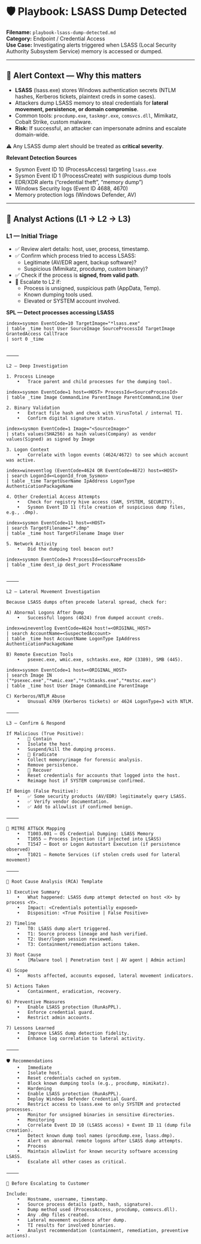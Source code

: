 # 🛡️ Playbook: LSASS Dump Detected

**Filename:** `playbook-lsass-dump-detected.md`  
**Category:** Endpoint / Credential Access  
**Use Case:** Investigating alerts triggered when LSASS (Local Security Authority Subsystem Service) memory is accessed or dumped.

---

## 🎯 Alert Context — Why this matters
- **LSASS** (lsass.exe) stores Windows authentication secrets (NTLM hashes, Kerberos tickets, plaintext creds in some cases).  
- Attackers dump LSASS memory to steal credentials for **lateral movement, persistence, or domain compromise**.  
- Common tools: `procdump.exe`, `taskmgr.exe`, `comsvcs.dll`, Mimikatz, Cobalt Strike, custom malware.  
- **Risk:** If successful, an attacker can impersonate admins and escalate domain-wide.  

⚠️ Any LSASS dump alert should be treated as **critical severity**.

**Relevant Detection Sources**
- Sysmon Event ID 10 (ProcessAccess) targeting `lsass.exe`  
- Sysmon Event ID 1 (ProcessCreate) with suspicious dump tools  
- EDR/XDR alerts (“credential theft”, “memory dump”)  
- Windows Security logs (Event ID 4688, 4670)  
- Memory protection logs (Windows Defender, AV)  

---

## 🧭 Analyst Actions (L1 → L2 → L3)

### L1 — Initial Triage
- ✅ Review alert details: host, user, process, timestamp.  
- ✅ Confirm which process tried to access LSASS:
  - Legitimate (AV/EDR agent, backup software)?  
  - Suspicious (Mimikatz, procdump, custom binary)?  
- ✅ Check if the process is **signed, from valid path**.  
- 🚩 Escalate to L2 if:
  - Process is unsigned, suspicious path (AppData, Temp).  
  - Known dumping tools used.  
  - Elevated or SYSTEM account involved.  

**SPL — Detect processes accessing LSASS**
```spl
index=sysmon EventCode=10 TargetImage="*lsass.exe"
| table _time host User SourceImage SourceProcessId TargetImage GrantedAccess CallTrace
| sort 0 _time


⸻

L2 — Deep Investigation

1. Process Lineage
	•	Trace parent and child processes for the dumping tool.

index=sysmon EventCode=1 host=<HOST> ProcessId=<SourceProcessId>
| table _time Image CommandLine ParentImage ParentCommandLine User

2. Binary Validation
	•	Extract file hash and check with VirusTotal / internal TI.
	•	Confirm digital signature status.

index=sysmon EventCode=1 Image="<SourceImage>"
| stats values(SHA256) as hash values(Company) as vendor values(Signed) as signed by Image

3. Logon Context
	•	Correlate with logon events (4624/4672) to see which account was active.

index=wineventlog (EventCode=4624 OR EventCode=4672) host=<HOST>
| search LogonId=<LogonId_from_Sysmon>
| table _time TargetUserName IpAddress LogonType AuthenticationPackageName

4. Other Credential Access Attempts
	•	Check for registry hive access (SAM, SYSTEM, SECURITY).
	•	Sysmon Event ID 11 (file creation of suspicious dump files, e.g., .dmp).

index=sysmon EventCode=11 host=<HOST>
| search TargetFilename="*.dmp"
| table _time host TargetFilename Image User

5. Network Activity
	•	Did the dumping tool beacon out?

index=sysmon EventCode=3 ProcessId=<SourceProcessId>
| table _time dest_ip dest_port ProcessName


⸻

L2 — Lateral Movement Investigation

Because LSASS dumps often precede lateral spread, check for:

A) Abnormal Logons After Dump
	•	Successful logons (4624) from dumped account creds.

index=wineventlog EventCode=4624 host!=<ORIGINAL_HOST>
| search AccountName=<SuspectedAccount>
| table _time host AccountName LogonType IpAddress AuthenticationPackageName

B) Remote Execution Tools
	•	psexec.exe, wmic.exe, schtasks.exe, RDP (3389), SMB (445).

index=sysmon EventCode=1 host=<ORIGINAL_HOST>
| search Image IN ("*psexec.exe","*wmic.exe","*schtasks.exe","*mstsc.exe")
| table _time host User Image CommandLine ParentImage

C) Kerberos/NTLM Abuse
	•	Unusual 4769 (Kerberos tickets) or 4624 LogonType=3 with NTLM.

⸻

L3 — Confirm & Respond

If Malicious (True Positive):
	•	🛑 Contain
	•	Isolate the host.
	•	Suspend/kill the dumping process.
	•	🔎 Eradicate
	•	Collect memory/image for forensic analysis.
	•	Remove persistence.
	•	🔁 Recover
	•	Reset credentials for accounts that logged into the host.
	•	Reimage host if SYSTEM compromise confirmed.

If Benign (False Positive):
	•	✅ Some security products (AV/EDR) legitimately query LSASS.
	•	✅ Verify vendor documentation.
	•	✅ Add to allowlist if confirmed benign.

⸻

🧩 MITRE ATT&CK Mapping
	•	T1003.001 – OS Credential Dumping: LSASS Memory
	•	T1055 – Process Injection (if injected into LSASS)
	•	T1547 – Boot or Logon Autostart Execution (if persistence observed)
	•	T1021 – Remote Services (if stolen creds used for lateral movement)

⸻

📝 Root Cause Analysis (RCA) Template

1) Executive Summary
	•	What happened: LSASS dump attempt detected on host <X> by process <Y>.
	•	Impact: <Credentials potentially exposed>
	•	Disposition: <True Positive | False Positive>

2) Timeline
	•	T0: LSASS dump alert triggered.
	•	T1: Source process lineage and hash verified.
	•	T2: User/logon session reviewed.
	•	T3: Containment/remediation actions taken.

3) Root Cause
	•	[Malware tool | Penetration test | AV agent | Admin action]

4) Scope
	•	Hosts affected, accounts exposed, lateral movement indicators.

5) Actions Taken
	•	Containment, eradication, recovery.

6) Preventive Measures
	•	Enable LSASS protection (RunAsPPL).
	•	Enforce credential guard.
	•	Restrict admin accounts.

7) Lessons Learned
	•	Improve LSASS dump detection fidelity.
	•	Enhance log correlation to lateral activity.

⸻

🛡 Recommendations
	•	Immediate
	•	Isolate host.
	•	Reset credentials cached on system.
	•	Block known dumping tools (e.g., procdump, mimikatz).
	•	Hardening
	•	Enable LSASS protection (RunAsPPL).
	•	Deploy Windows Defender Credential Guard.
	•	Restrict access to lsass.exe to only SYSTEM and protected processes.
	•	Monitor for unsigned binaries in sensitive directories.
	•	Monitoring
	•	Correlate Event ID 10 (LSASS access) + Event ID 11 (dump file creation).
	•	Detect known dump tool names (procdump.exe, lsass.dmp).
	•	Alert on abnormal remote logons after LSASS dump attempts.
	•	Process
	•	Maintain allowlist for known security software accessing LSASS.
	•	Escalate all other cases as critical.

⸻

📎 Before Escalating to Customer

Include:
	•	Hostname, username, timestamp.
	•	Source process details (path, hash, signature).
	•	Dump method used (ProcessAccess, procdump, comsvcs.dll).
	•	Any .dmp files created.
	•	Lateral movement evidence after dump.
	•	TI results for involved binaries.
	•	Analyst recommendation (containment, remediation, preventive actions).

